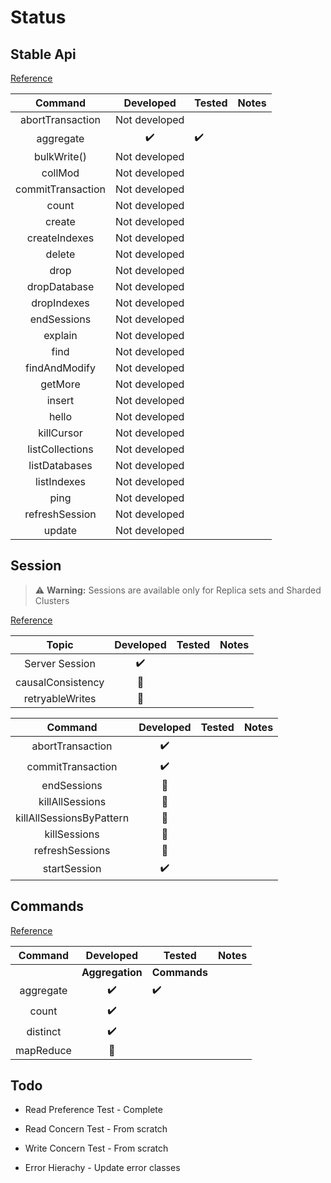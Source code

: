 # Status

## Stable Api

[Reference][1]

| Command | Developed | Tested  | Notes |
| :---: | :---: | --- | :---: |
| abortTransaction | Not developed |  |  |
| aggregate | :heavy_check_mark: |  :heavy_check_mark:  | |
| bulkWrite() | Not developed |  |  |
| collMod | Not developed |  |  |
| commitTransaction | Not developed |  |  |
| count | Not developed |  |  |
| create | Not developed |  |  |
| createIndexes | Not developed |  |  |
| delete | Not developed |  |  |
| drop | Not developed |  |  |
| dropDatabase | Not developed |  |  |
| dropIndexes | Not developed |  |  |
| endSessions | Not developed |  |  |
| explain | Not developed |  | |
| find | Not developed |  |  |
| findAndModify | Not developed |  |  |
| getMore | Not developed |  |  |
| insert | Not developed |  |  |
| hello | Not developed |  |  |
| killCursor | Not developed |  |  |
| listCollections | Not developed |  |  |
| listDatabases | Not developed |  |  |
| listIndexes | Not developed |  |  |
| ping | Not developed |  |  |
| refreshSession | Not developed |  |  |
| update | Not developed |  |  |

## Session

> :warning: **Warning:** Sessions are available only for Replica sets and Sharded Clusters

[Reference][4]

| Topic | Developed | Tested  | Notes |
| :---: | :---: | --- | :---: |
| Server Session | :heavy_check_mark: |  |  |
| causalConsistency |:white_square_button: |  |  |
| retryableWrites | :white_square_button: |  |  |

| Command | Developed | Tested  | Notes |
| :---: | :---: | --- | :---: |
| abortTransaction | :heavy_check_mark: |  |  |
| commitTransaction |:heavy_check_mark: |  |  |
| endSessions | :white_square_button: |  |  |
| killAllSessions | :white_square_button: |  |  |
| killAllSessionsByPattern | :white_square_button: |  |  |
| killSessions |:white_square_button: |  |  |
| refreshSessions | :white_square_button: |  |  |
| startSession | :heavy_check_mark: |  |  |

## Commands

[Reference][5]

| Command | Developed | Tested  | Notes |
| :---: | :---: | --- | :---: |
| | **Aggregation**  | **Commands** | |
| aggregate | :heavy_check_mark: |  :heavy_check_mark: |  |
| count |:heavy_check_mark: |  |  |
| distinct | :heavy_check_mark: |  |  |
| mapReduce | :white_square_button: |  |  |

## Todo

- Read Preference Test - Complete
- Read Concern Test - From scratch
- Write Concern Test - From scratch

- Error Hierachy - Update error classes

 [1]: https://www.mongodb.com/docs/manual/reference/stable-api-changelog/#std-label-stable-api-changelog
 [4]: https://www.mongodb.com/docs/manual/reference/command/nav-sessions/
 [5]: https://www.mongodb.com/docs/manual/reference/command/
